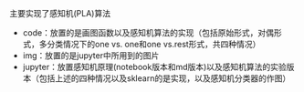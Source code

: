 主要实现了感知机(PLA)算法
- code：放置的是画图函数以及感知机算法的实现（包括原始形式，对偶形式，多分类情况下的one vs. one和one vs.rest形式，共四种情况）
- img：放置的是jupyter中所用到的图片
- jupyter：放置感知机原理(notebook版本和md版本)以及感知机算法的实验版本（包括上述的四种情况以及sklearn的是实现，以及感知机分类器的作图）


